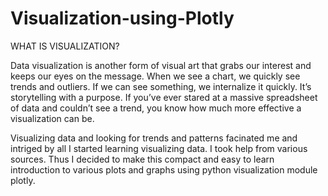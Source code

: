 # Visualization-using-Plotly

WHAT IS VISUALIZATION?

Data visualization is another form of visual art that grabs our interest and keeps our eyes on the message. When we see a chart, 
we quickly see trends and outliers. If we can see something, we internalize it quickly. It’s storytelling with a purpose. 
If you’ve ever stared at a massive spreadsheet of data and couldn’t see a trend, you know how much more effective a visualization can be.

Visualizing data and looking for trends and patterns facinated me and intriged by all I started learning visualizing data. I took help from various sources. 
Thus I decided to make this compact and easy to learn introduction to various plots and graphs using python visualization module plotly.
